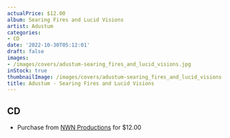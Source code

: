 ```yaml
---
actualPrice: $12.00
album: Searing Fires and Lucid Visions
artist: Adustum
categories:
- CD
date: '2022-10-30T05:12:01'
draft: false
images:
- /images/covers/adustum-searing_fires_and_lucid_visions.jpg
inStock: true
thumbnailImage: /images/covers/adustum-searing_fires_and_lucid_visions-thumb.jpg
title: Adustum - Searing Fires and Lucid Visions
---
```


## CD
* Purchase from [NWN Productions](http://shop.nwnprod.com/index.php?route=product/product&path=93&product_id=28905&sort=pd.name&order=ASC) for $12.00
